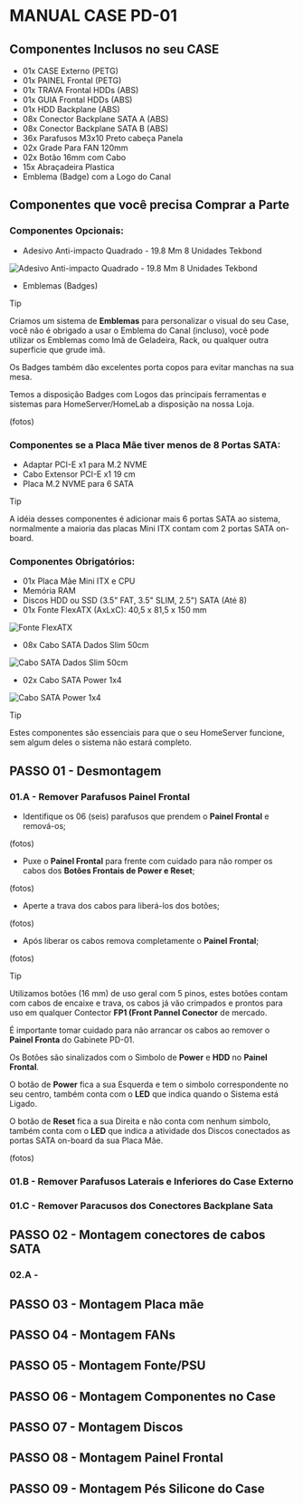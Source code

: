 # MANUAL CASE PD-01

## Componentes Inclusos no seu CASE

* 01x CASE Externo (PETG)
* 01x PAINEL Frontal (PETG)
* 01x TRAVA Frontal HDDs (ABS)
* 01x GUIA Frontal HDDs (ABS)
* 01x HDD Backplane (ABS)
* 08x Conector Backplane SATA A (ABS)
* 08x Conector Backplane SATA B (ABS)
* 36x Parafusos M3x10 Preto cabeça Panela
* 02x Grade Para FAN 120mm
* 02x Botão 16mm com Cabo
* 15x Abraçadeira Plastica
* Emblema (Badge) com a Logo do Canal

## Componentes que você precisa Comprar a Parte

### Componentes Opcionais:

 * Adesivo Anti-impacto Quadrado - 19.8 Mm 8 Unidades Tekbond

![Adesivo Anti-impacto Quadrado - 19.8 Mm 8 Unidades Tekbond](https://raw.githubusercontent.com/ProletariosDigitais/CASES/main/PD-01/imagens/produtos/Adesivo%20Anti-impacto%20Quadrado%20-%2019.8%20Mm%208%20Unidades%20Tekbond.webp)

 * Emblemas (Badges)

>[!TIP]
>Criamos um sistema de **Emblemas** para personalizar o visual do seu Case, você não é obrigado a usar o Emblema do Canal (incluso), você pode utilizar os Emblemas como Imã de Geladeira, Rack, ou qualquer outra superficie que grude imã.
>  
>Os Badges também dão excelentes porta copos para evitar manchas na sua mesa.
> 
>Temos a disposição Badges com Logos das principais ferramentas e sistemas para HomeServer/HomeLab a disposição na nossa Loja.
>
>(fotos)

### Componentes se a Placa Mãe tiver menos de 8 Portas SATA:

* Adaptar PCI-E x1 para M.2 NVME
* Cabo Extensor PCI-E x1 19 cm
* Placa M.2 NVME para 6 SATA

>[!TIP]
>A idéia desses componentes é adicionar mais 6 portas SATA ao sistema, normalmente a maioria das placas Mini ITX contam com 2 portas SATA on-board.

### Componentes Obrigatórios:

* 01x Placa Mãe Mini ITX e CPU
* Memória RAM
* Discos HDD ou SSD (3.5" FAT, 3.5" SLIM, 2.5") SATA (Até 8)
* 01x Fonte FlexATX (AxLxC): 40,5 x 81,5 x 150 mm 

![Fonte FlexATX](https://raw.githubusercontent.com/ProletariosDigitais/CASES/main/PD-01/imagens/produtos/Fonte%20Atx%20Flex%201u%20Bluecase%20200w.webp)
* 08x Cabo SATA Dados Slim 50cm 

![Cabo SATA Dados Slim 50cm](https://raw.githubusercontent.com/ProletariosDigitais/CASES/main/PD-01/imagens/produtos/SATA_dados_1x6.webp)
* 02x Cabo SATA Power 1x4 

![Cabo SATA Power 1x4](https://raw.githubusercontent.com/ProletariosDigitais/CASES/main/PD-01/imagens/produtos/SATA_power_1x4.webp)

>[!TIP]
> Estes componentes são essenciais para que o seu HomeServer funcione, sem algum deles o sistema não estará completo.

## PASSO 01 - Desmontagem

### 01.A - Remover Parafusos Painel Frontal
  * Identifique os 06 (seis) parafusos que prendem o **Painel Frontal** e remová-os;

  (fotos)
  
  * Puxe o **Painel Frontal** para frente com cuidado para não romper os cabos dos **Botões Frontais de Power e Reset**;

  (fotos)
  
  * Aperte a trava dos cabos para liberá-los dos botões;

  (fotos)

  * Após liberar os cabos remova completamente o **Painel Frontal**;

  (fotos)

>[!TIP]
>Utilizamos botões (16 mm) de uso geral com 5 pinos, estes botões contam com cabos de encaixe e trava, os cabos já vão crimpados e prontos para uso em qualquer Contector **FP1 (Front Pannel Conector** de mercado.
>
>É importante tomar cuidado para não arrancar os cabos ao remover o **Painel Fronta** do Gabinete PD-01.
>
>Os Botões são sinalizados com o Simbolo de **Power** e **HDD** no **Painel Frontal**.
>
>O botão de **Power** fica a sua Esquerda e tem o simbolo correspondente no seu centro, também conta com o **LED** que indica quando o Sistema está Ligado.
>
>O botão de **Reset** fica a sua Direita e não conta com nenhum simbolo, também conta com o **LED** que indica a atividade dos Discos conectados as portas SATA on-board da sua Placa Mãe.
>
>(fotos)

### 01.B - Remover Parafusos Laterais e Inferiores do Case Externo
### 01.C - Remover Paracusos dos Conectores Backplane Sata

## PASSO 02 - Montagem conectores de cabos SATA

### 02.A - 

## PASSO 03 - Montagem Placa mãe

## PASSO 04 - Montagem FANs

## PASSO 05 - Montagem Fonte/PSU

## PASSO 06 - Montagem Componentes no Case

## PASSO 07 - Montagem Discos

## PASSO 08 - Montagem Painel Frontal

## PASSO 09 - Montagem Pés Silicone do Case
